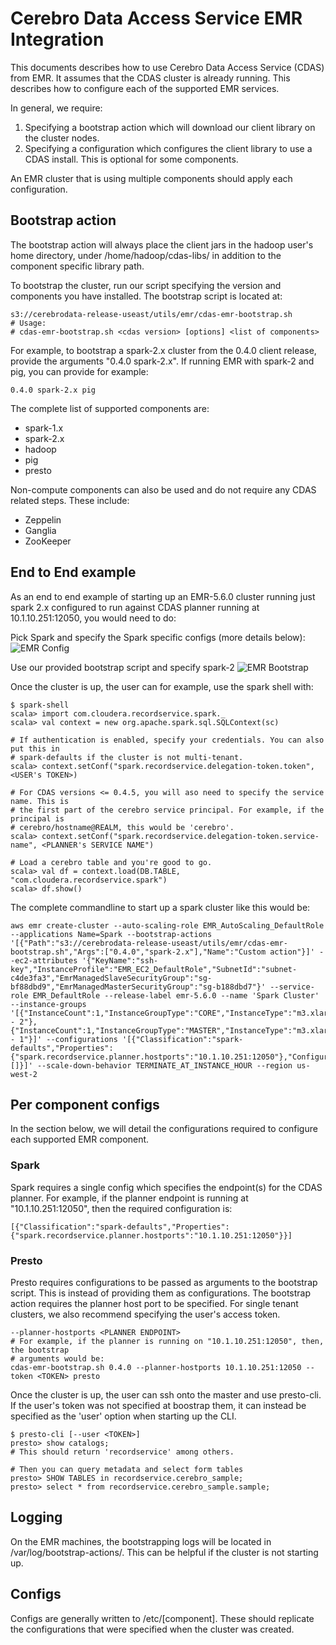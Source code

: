 # Cerebro Data Access Service EMR Integration
This documents describes how to use Cerebro Data Access Service (CDAS) from EMR. It
assumes that the CDAS cluster is already running. This describes how to configure each
of the supported EMR services.

In general, we require:
  1. Specifying a bootstrap action which will download our client library on the cluster
     nodes.
  2. Specifying a configuration which configures the client library to use a CDAS install.
     This is optional for some components.

An EMR cluster that is using multiple components should apply each configuration.

## Bootstrap action
The bootstrap action will always place the client jars in the hadoop user's home directory,
under /home/hadoop/cdas-libs/ in addition to the component specific library path.

To bootstrap the cluster, run our script specifying the version and components you have
installed. The bootstrap script is located at:
```
s3://cerebrodata-release-useast/utils/emr/cdas-emr-bootstrap.sh
# Usage:
# cdas-emr-bootstrap.sh <cdas version> [options] <list of components>
```

For example, to bootstrap a spark-2.x cluster from the 0.4.0 client release, provide
the arguments "0.4.0 spark-2.x". If running EMR with spark-2 and pig, you can provide
for example:
```
0.4.0 spark-2.x pig
```

The complete list of supported components are:
  - spark-1.x
  - spark-2.x
  - hadoop
  - pig
  - presto

Non-compute components can also be used and do not require any CDAS related steps.
These include:
  - Zeppelin
  - Ganglia
  - ZooKeeper

## End to End example
As an end to end example of starting up an EMR-5.6.0 cluster running just spark 2.x
configured to run against CDAS planner running at 10.1.10.251:12050, you would need
to do:

Pick Spark and specify the Spark specific configs (more details below):
![EMR Config](https://s3.amazonaws.com/cerebro-data-docs/images/EMRConfig.png)

Use our provided bootstrap script and specify spark-2
![EMR Bootstrap](https://s3.amazonaws.com/cerebro-data-docs/images/EMRBootstrap.png)

Once the cluster is up, the user can for example, use the spark shell with:
```
$ spark-shell
scala> import com.cloudera.recordservice.spark._
scala> val context = new org.apache.spark.sql.SQLContext(sc)

# If authentication is enabled, specify your credentials. You can also put this in
# spark-defaults if the cluster is not multi-tenant.
scala> context.setConf("spark.recordservice.delegation-token.token", <USER's TOKEN>)

# For CDAS versions <= 0.4.5, you will aso need to specify the service name. This is
# the first part of the cerebro service principal. For example, if the principal is
# cerebro/hostname@REALM, this would be 'cerebro'.
scala> context.setConf("spark.recordservice.delegation-token.service-name", <PLANNER's SERVICE NAME")

# Load a cerebro table and you're good to go.
scala> val df = context.load(DB.TABLE, "com.cloudera.recordservice.spark")
scala> df.show()
```

The complete commandline to start up a spark cluster like this would be:
```
aws emr create-cluster --auto-scaling-role EMR_AutoScaling_DefaultRole --applications Name=Spark --bootstrap-actions '[{"Path":"s3://cerebrodata-release-useast/utils/emr/cdas-emr-bootstrap.sh","Args":["0.4.0","spark-2.x"],"Name":"Custom action"}]' --ec2-attributes '{"KeyName":"ssh-key","InstanceProfile":"EMR_EC2_DefaultRole","SubnetId":"subnet-c4de3fa3","EmrManagedSlaveSecurityGroup":"sg-bf88dbd9","EmrManagedMasterSecurityGroup":"sg-b188dbd7"}' --service-role EMR_DefaultRole --release-label emr-5.6.0 --name 'Spark Cluster' --instance-groups '[{"InstanceCount":1,"InstanceGroupType":"CORE","InstanceType":"m3.xlarge","Name":"Core - 2"},{"InstanceCount":1,"InstanceGroupType":"MASTER","InstanceType":"m3.xlarge","Name":"Master - 1"}]' --configurations '[{"Classification":"spark-defaults","Properties":{"spark.recordservice.planner.hostports":"10.1.10.251:12050"},"Configurations":[]}]' --scale-down-behavior TERMINATE_AT_INSTANCE_HOUR --region us-west-2
```

## Per component configs
In the section below, we will detail the configurations required to configure
each supported EMR component.

### Spark
Spark requires a single config which specifies the endpoint(s) for the CDAS planner.
For example, if the planner endpoint is running at "10.1.10.251:12050", then the
required configuration is:

```
[{"Classification":"spark-defaults","Properties":{"spark.recordservice.planner.hostports":"10.1.10.251:12050"}}]
```

### Presto
Presto requires configurations to be passed as arguments to the bootstrap script. This
is instead of providing them as configurations. The bootstrap action requires the planner
host port to be specified. For single tenant clusters, we also recommend specifying the
user's access token.
```
--planner-hostports <PLANNER ENDPOINT>
# For example, if the planner is running on "10.1.10.251:12050", then, the bootstrap
# arguments would be:
cdas-emr-bootstrap.sh 0.4.0 --planner-hostports 10.1.10.251:12050 --token <TOKEN> presto
```

Once the cluster is up, the user can ssh onto the master and use presto-cli. If the user's
token was not specified at boostrap them, it can instead be specified as the 'user' option
when starting up the CLI.
```
$ presto-cli [--user <TOKEN>]
presto> show catalogs;
# This should return 'recordservice' among others.

# Then you can query metadata and select form tables
presto> SHOW TABLES in recordservice.cerebro_sample;
presto> select * from recordservice.cerebro_sample.sample;
```

## Logging
On the EMR machines, the bootstrapping logs will be located in /var/log/bootstrap-actions/.
This can be helpful if the cluster is not starting up.

## Configs
Configs are generally written to /etc/[component]. These should replicate the
configurations that were specified when the cluster was created.
